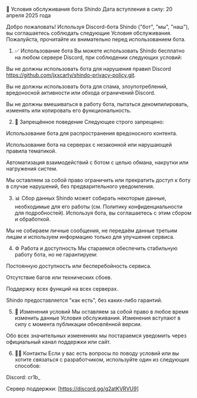 📄 Условия обслуживания бота Shindo
Дата вступления в силу: 20 апреля 2025 года

Добро пожаловать! Используя Discord-бота Shindo ("бот", "мы", "наш"), вы соглашаетесь соблюдать следующие Условия обслуживания. Пожалуйста, прочитайте их внимательно перед использованием бота.

1. ✅ Использование бота
Вы можете использовать Shindo бесплатно на любом сервере Discord, при соблюдении следующих условий:

Вы не должны использовать бота для нарушения правил Discord https://github.com/jxxcarty/shindo-privacy-policy.git.

Вы не должны использовать бота для спама, злоупотреблений, вредоносной активности или обхода ограничений Discord.

Вы не должны вмешиваться в работу бота, пытаться декомпилировать, изменять или копировать его функциональность.

2. 🚫 Запрещённое поведение
Следующее строго запрещено:

Использование бота для распространения вредоносного контента.

Использование бота на серверах с незаконной или нарушающей правила тематикой.

Автоматизация взаимодействий с ботом с целью обмана, накрутки или нагружения систем.

Мы оставляем за собой право ограничить или прекратить доступ к боту в случае нарушений, без предварительного уведомления.

3. 📊 Сбор данных
Shindo может собирать некоторые данные, необходимые для его работы (см. Политику конфиденциальности для подробностей). Используя бота, вы соглашаетесь с этим сбором и обработкой.

Мы не собираем личные сообщения, не передаём данные третьим лицам и используем информацию только для улучшения сервиса.

4. ⚙️ Работа и доступность
Мы стараемся обеспечить стабильную работу бота, но не гарантируем:

Постоянную доступность или бесперебойность сервиса.

Отсутствие багов или технических сбоев.

Поддержку всех функций на всех серверах.

Shindo предоставляется "как есть", без каких-либо гарантий.

5. 📌 Изменения условий
Мы оставляем за собой право в любое время изменить данные Условия обслуживания. Изменения вступают в силу с момента публикации обновлённой версии.

Обо всех значительных изменениях мы постараемся уведомить через официальный канал поддержки или сайт.

6. 🧑‍💻 Контакты
Если у вас есть вопросы по поводу условий или вы хотите связаться с разработчиком, используйте один из следующих способов:

Discord: cr1b_

Сервер поддержки: [https://discord.gg/g2atKVRVU9]
